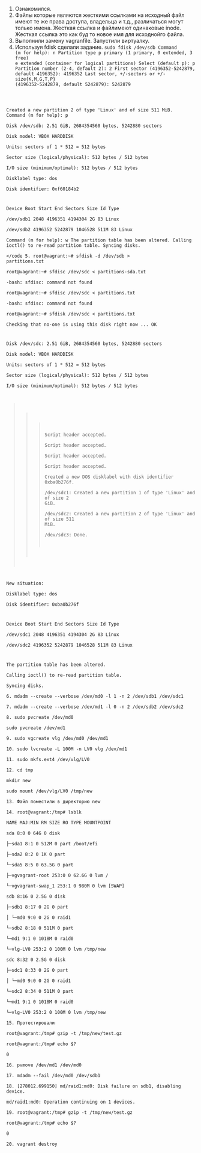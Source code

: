 1. Ознакомился.  
2. Файлы которые являются жесткими ссылками на исходный файл имеют те же права доступа, владельца и т.д., различаться могут только имена. Жесткая ссылка и файлимеют одинаковые inode. Жесткая ссылка это как буд то новое имя для исходнойго файла.  
3. Выполнили замену vagranfile. Запустили виртуалку.  
4. Используя fdisk сделали задание. 
<code>sudo fdisk /dev/sdb
 Command (m for help): n
 Partition type
 p   primary (1 primary, 0 extended, 3 free)
 e   extended (container for logical partitions)
 Select (default p): p
 Partition number (2-4, default 2): 2
 First sector (4196352-5242879, default 4196352): 4196352
 Last sector, +/-sectors or +/-size{K,M,G,T,P} (4196352-5242879, default 5242879): 5242879
 
 Created a new partition 2 of type 'Linux' and of size 511 MiB.
 Command (m for help): p  
Disk /dev/sdb: 2.51 GiB, 2684354560 bytes, 5242880 sectors  
Disk model: VBOX HARDDISK  
Units: sectors of 1 * 512 = 512 bytes  
Sector size (logical/physical): 512 bytes / 512 bytes  
I/O size (minimum/optimal): 512 bytes / 512 bytes  
Disklabel type: dos  
Disk identifier: 0xf60184b2  

Device     Boot   Start     End Sectors  Size Id Type  
/dev/sdb1          2048 4196351 4194304    2G 83 Linux  
/dev/sdb2       4196352 5242879 1046528  511M 83 Linux  
 Command (m for help): w
The partition table has been altered.
Calling ioctl() to re-read partition table.
Syncing disks.  
</code
5. root@vagrant:~# sfdisk -d /dev/sdb > partitions.txt  
root@vagrant:~# sfdisc /dev/sdc < partitions-sda.txt  
-bash: sfdisc: command not found  
root@vagrant:~# sfdisc /dev/sdc < partitions.txt  
-bash: sfdisc: command not found  
root@vagrant:~# sfdisk /dev/sdc < partitions.txt  
Checking that no-one is using this disk right now ... OK  

Disk /dev/sdc: 2.51 GiB, 2684354560 bytes, 5242880 sectors  
Disk model: VBOX HARDDISK  
Units: sectors of 1 * 512 = 512 bytes  
Sector size (logical/physical): 512 bytes / 512 bytes  
I/O size (minimum/optimal): 512 bytes / 512 bytes  

>>> Script header accepted.  
>>> Script header accepted.  
>>> Script header accepted.  
>>> Script header accepted.  
>>> Created a new DOS disklabel with disk identifier 0xba0b276f.  
/dev/sdc1: Created a new partition 1 of type 'Linux' and of size 2 GiB.  
/dev/sdc2: Created a new partition 2 of type 'Linux' and of size 511 MiB.  
/dev/sdc3: Done.  

New situation:  
Disklabel type: dos  
Disk identifier: 0xba0b276f  

Device     Boot   Start     End Sectors  Size Id Type  
/dev/sdc1          2048 4196351 4194304    2G 83 Linux  
/dev/sdc2       4196352 5242879 1046528  511M 83 Linux  

The partition table has been altered.  
Calling ioctl() to re-read partition table.  
Syncing disks.  
6.  mdadm --create --verbose /dev/md0 -l 1 -n 2 /dev/sdb1 /dev/sdc1  
7.  mdadm --create --verbose /dev/md1 -l 0 -n 2 /dev/sdb2 /dev/sdc2  
8.  sudo pvcreate /dev/md0  
sudo pvcreate /dev/md1  
9. sudo vgcreate vlg /dev/md0 /dev/md1  
10. sudo lvcreate -L 100M -n LV0 vlg /dev/md1  
11. sudo mkfs.ext4 /dev/vlg/LV0  
12. cd tmp  
mkdir new  
sudo mount /dev/vlg/LV0 /tmp/new  
13. Файл поместили в директорию new  
14. root@vagrant:/tmp# lsblk  
NAME                 MAJ:MIN RM  SIZE RO TYPE  MOUNTPOINT  
sda                    8:0    0   64G  0 disk  
├─sda1                 8:1    0  512M  0 part  /boot/efi  
├─sda2                 8:2    0    1K  0 part  
└─sda5                 8:5    0 63.5G  0 part  
  ├─vgvagrant-root   253:0    0 62.6G  0 lvm   /  
  └─vgvagrant-swap_1 253:1    0  980M  0 lvm   [SWAP]  
sdb                    8:16   0  2.5G  0 disk  
├─sdb1                 8:17   0    2G  0 part  
│ └─md0                9:0    0    2G  0 raid1  
└─sdb2                 8:18   0  511M  0 part  
  └─md1                9:1    0 1018M  0 raid0  
    └─vlg-LV0        253:2    0  100M  0 lvm   /tmp/new  
sdc                    8:32   0  2.5G  0 disk  
├─sdc1                 8:33   0    2G  0 part  
│ └─md0                9:0    0    2G  0 raid1  
└─sdc2                 8:34   0  511M  0 part  
  └─md1                9:1    0 1018M  0 raid0  
    └─vlg-LV0        253:2    0  100M  0 lvm   /tmp/new  
15. Протестировали  
root@vagrant:/tmp# gzip -t /tmp/new/test.gz  
root@vagrant:/tmp# echo $?  
0  
16. pvmove /dev/md1 /dev/md0  
17. mdadm --fail /dev/md0 /dev/sdb1  
18. [278012.699150] md/raid1:md0: Disk failure on sdb1, disabling device.  
                md/raid1:md0: Operation continuing on 1 devices.  
19. root@vagrant:/tmp# gzip -t /tmp/new/test.gz  
root@vagrant:/tmp# echo $?  
0  
20. vagrant destroy
